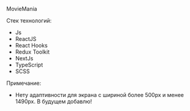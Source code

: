 MovieMania
 
Стек технологий:
- Js
- ReactJS
- React Hooks
- Redux Toolkit
- NextJs
- TypeScript
- SCSS
  
Примечание:
- Нету адаптивности для экрана с шириной более 500px и менее 1490px. В будущем добавлю!

